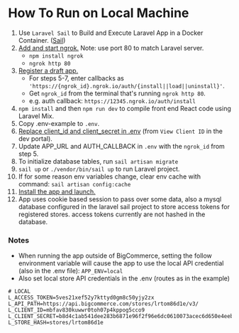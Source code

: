 # How To Run on Local Machine

1. Use `Laravel Sail` to Build and Execute Laravel App in a Docker Container. ([Sail](https://laravel.com/docs/8.x/sail))
2. [Add and start ngrok.](https://www.npmjs.com/package/ngrok#usage) Note: use port 80 to match Laravel server.
    - `npm install ngrok`
    - `ngrok http 80`
3. [Register a draft app.](https://developer.bigcommerce.com/api-docs/apps/quick-start#register-a-draft-app)
    - For steps 5-7, enter callbacks as `'https://{ngrok_id}.ngrok.io/auth/{install||load||uninstall}'`.
    - Get `ngrok_id` from the terminal that's running `ngrok http 80`.
    - e.g. auth callback: `https://12345.ngrok.io/auth/install`
4. `npm install` and then `npm run dev` to compile front end React code using Laravel Mix.
5. Copy .env-example to `.env`.
6. [Replace client_id and client_secret in .env](https://devtools.bigcommerce.com/my/apps) (from `View Client ID` in the dev portal).
7. Update APP_URL and AUTH_CALLBACK in `.env` with the `ngrok_id` from step 5.
8. To initialize database tables, run `sail artisan migrate`
9. `sail up` or `./vendor/bin/sail up` to run Laravel project.
10. If for some reason env variables change, clear env cache with command: `sail artisan config:cache`
11. [Install the app and launch.](https://developer.bigcommerce.com/api-docs/apps/quick-start#install-the-app)
12. App uses cookie based session to pass over some data, also a mysql database configured in the laravel sail project to store access tokens for registered stores. access tokens currently are not hashed in the database.

### Notes

-   When running the app outside of BigCommerce, setting the follow environment variable will cause the app to use the local API credential (also in the .env file):
    `APP_ENV=local`
-   Also set local store API credentials in the .env (routes as in the example)

```
# LOCAL
L_ACCESS_TOKEN=5ves21xef52y7kttyd0gm8c50yjy2zx
L_API_PATH=https://api.bigcommerce.com/stores/lrtom86d1e/v3/
L_CLIENT_ID=mbfav830kuwwr0toh07p4kppog5cco9
L_CLIENT_SECRET=b8d4c1ab541dee283b6871e96f2f96e6dc0610073acec6d650e4eeb197ad5a3f
L_STORE_HASH=stores/lrtom86d1e
```
